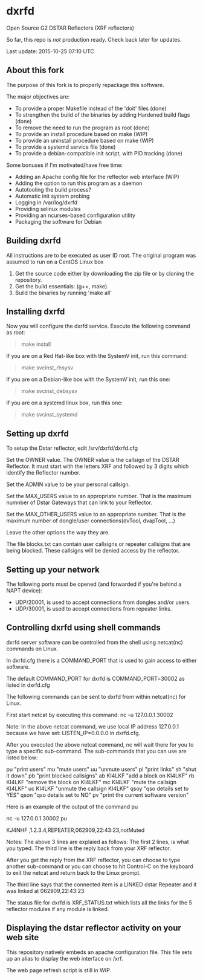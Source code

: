 # dxrfd
Open Source G2 DSTAR Reflectors (XRF reflectors)

So far, this repo is _not_ production ready. Check back later for updates.

Last update: 2015-10-25 07:10 UTC

## About this fork
The purpose of this fork is to properly repackage this software.

The major objectives are:
 * To provide a proper Makefile instead of the 'doit' files (done)
 * To strengthen the build of the binaries by adding Hardened build flags (done)
 * To remove the need to run the program as root (done)
 * To provide an install procedure based on make (WIP)
 * To provide an uninstall procedure based on make (WIP)
 * To provide a systemd service file (done)
 * To provide a debian-compatible init script, with PID tracking (done)

Some bonuses if I'm motivated/have free time:
 * Adding an Apache config file for the reflector web interface (WIP)
 * Adding the option to run this program as a daemon
 * Autotooling the build process?
 * Automatic init system probing
 * Logging in /var/log/dxrfd 
 * Providing selinux modules
 * Providing an ncurses-based configuration utility
 * Packaging the software for Debian 

## Building dxrfd
All instructions are to be executed as user ID root.
The original program was assumed to run on a CentOS Linux box

1. Get the source code either by downloading the zip file or by cloning the repository.
2. Get the build essentials: (g++, make).
3. Build the binaries by running 'make all'

## Installing dxrfd
Now you will configure the dxrfd service. Execute the following command as root:

> make install

If you are on a Red Hat-like box with the SystemV init, run this command:

> make svcinst_rhsysv

If you are on a Debian-like box with the SystemV init, run this one:

> make svcinst_debsysv

If you are on a systemd linux box, run this one:

> make svcinst_systemd

## Setting up dxrfd
To setup the Dstar reflector, edit /srv/dxrfd/dxrfd.cfg

Set the OWNER value. The OWNER value is the callsign of the DSTAR Reflector.
It must start with the letters XRF and followed by 3 digits which identify the
Reflector number.

Set the ADMIN value to be your personal callsign.

Set the MAX_USERS value to an appropriate number.
That is the maximum numnber of Dstar Gateways that can link to your Reflector.

Set the MAX_OTHER_USERS value to an appropriate number.
That is the maximum number of dongle/user connections(dvTool, dvapTool, ...)

Leave the other options the way they are.

The file blocks.txt can contain user callsigns or repeater callsigns that are
being blocked. These callsigns will be denied access by the reflector.

## Setting up your network
The following ports must be opened (and forwarded if you're behind a NAPT device):

* UDP/20001, is used to accept connections from dongles and/or users.
* UDP/30001, is used to accept connections from repeater links.

## Controlling dxrfd using shell commands
dxrfd server software can be controlled from the shell using netcat(nc) 
commands on Linux.

In dxrfd.cfg there is a COMMAND_PORT that is used to gain access to either
software.

The default COMMAND_PORT for dxrfd is COMMAND_PORT=30002 as listed in dxrfd.cfg

The following commands can be sent to dxrfd from 
within netcat(nc) for Linux.

First start netcat by executing this command:   nc  -u  127.0.0.1  30002

Note: In the above netcat command, we use local IP address 127.0.0.1  because
we have set: LISTEN_IP=0.0.0.0 in dxrfd.cfg.

After you executed the above netcat command, nc will wait there for you to type
a specific sub-command.
The sub-commands that you can use are listed below:

pu                   "print users"
mu                   "mute users"
uu                   "unmute users"
pl                   "print links"
sh                   "shut it down"
pb                   "print blocked callsigns"
ab KI4LKF            "add a block on KI4LKF"
rb KI4LKF            "remove the block on KI4LKF"
mc KI4LKF            "mute the callsign KI4LKF"
uc KI4LKF            "unmute the callsign KI4LKF"
qsoy                 "qso details set to YES"
qson                 "qso details set to NO"
pv                   "print the current software version"


Here is an example of the output of the command pu

   nc -u  127.0.0.1  30002
   pu

   KJ4NHF  ,1.2.3.4,REPEATER,062909,22:43:23,notMuted

Notes:
The above 3 lines are explaied as follows:
The first 2 lines, is what you typed.
The third line is the reply back from your XRF reflector.

After you get the reply from the XRF reflector, you can choose to type another
sub-command or you can choose to hit Control-C on the keyboard to exit the 
netcat and return back to the Linux prompt.

The third line says that the connected item is a LINKED dstar Repeater and it 
was linked at 062909,22:43:23  

The status file for dxrfd is XRF_STATUS.txt which lists all the links for the 
5 reflector modules if any module is linked.

## Displaying the dstar reflector activity on your web site
This repository natively embeds an apache configuration file. This file sets up
an alias to display the web interface on /xrf.

The web page refresh script is still in WIP.
